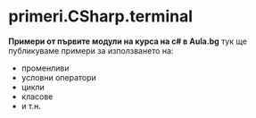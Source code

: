 ﻿# primeri.CSharp.terminal
**Примери от първите модули на курса на с# в Aula.bg**
тук ще публикуваме примери за използването на:
* променливи
* условни оператори
* цикли
* класове
* и т.н.


